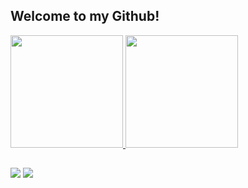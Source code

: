 ## Welcome to my Github!
  <a href="https://github.com/rafaballerini">
  <img height="180em" src="https://github-readme-stats.vercel.app/api?username=ramiromelo&show_icons=true&theme=dracula&include_all_commits=true&count_private=true"/>
  <img height="180em" src="https://github-readme-stats.vercel.app/api/top-langs/?username=ramiromelo&layout=compact&langs_count=7&theme=dracula"/>
</div>
  
  ##
 
<div> 
  
 
 
  <a href = "mailto:ramiromelo@gmail.com"><img src="https://img.shields.io/badge/-Gmail-%23333?style=for-the-badge&logo=gmail&logoColor=white" target="_blank"></a>
  <a href="https://www.linkedin.com/in/ramiro-melo" target="_blank"><img src="https://img.shields.io/badge/-LinkedIn-%230077B5?style=for-the-badge&logo=linkedin&logoColor=white" target="_blank"></a> 
 
 
</div>
